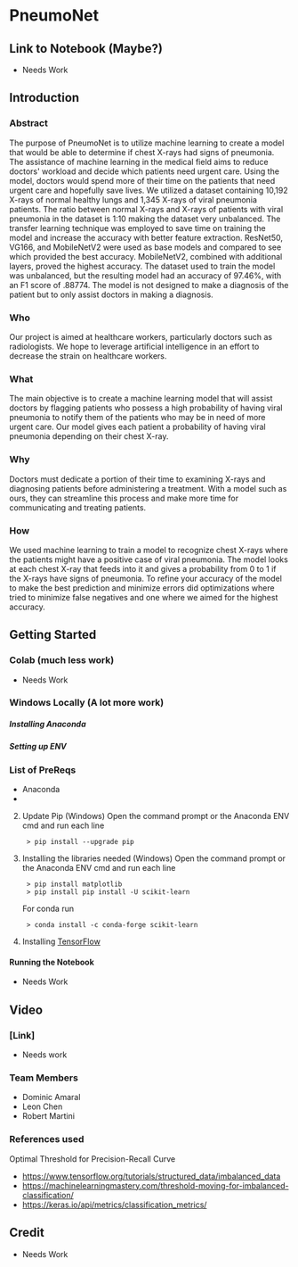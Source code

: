 # PneumoNet
## Link to Notebook (Maybe?)
- Needs Work

## Introduction
### Abstract
The purpose of PneumoNet is to utilize machine learning to create a model that would be able to determine if chest X-rays had signs of pneumonia. The assistance of machine learning in the medical field aims to reduce doctors' workload and decide which patients need urgent care. Using the model, doctors would spend more of their time on the patients that need urgent care and hopefully save lives. We utilized a dataset containing 10,192 X-rays of normal healthy lungs and 1,345 X-rays of viral pneumonia patients. The ratio between normal X-rays and X-rays of patients with viral pneumonia in the dataset is 1:10 making the dataset very unbalanced. The transfer learning technique was employed to save time on training the model and increase the accuracy with better feature extraction. ResNet50, VG166, and MobileNetV2 were used as base models and compared to see which provided the best accuracy. MobileNetV2, combined with additional layers, proved the highest accuracy. The dataset used to train the model was unbalanced, but the resulting model had an accuracy of 97.46%, with an F1 score of .88774. The model is not designed to make a diagnosis of the patient but to only assist doctors in making a diagnosis.

### Who
Our project is aimed at healthcare workers, particularly doctors such as radiologists.
We hope to leverage artificial intelligence in an effort to decrease the strain on healthcare workers.

### What
The main objective is to create a machine learning model that will assist doctors by flagging patients who possess a high probability of having viral pneumonia to notify them of the patients who may be in need of more urgent care. 
Our model gives each patient a probability of having viral pneumonia depending on their chest X-ray.

### Why
Doctors must dedicate a portion of their time to examining X-rays and diagnosing patients before administering a treatment.
With a model such as ours, they can streamline this process and make more time for communicating and treating patients.

### How
We used machine learning to train a model to recognize chest X-rays where the patients might have a positive case of viral pneumonia. 
The model looks at each chest X-ray that feeds into it and gives a probability from 0 to 1 if the X-rays have signs of pneumonia.
To refine your accuracy of the model to make the best prediction and minimize errors did optimizations where tried to minimize false negatives and one where we aimed for the highest accuracy. 

## Getting Started 

### Colab (much less work)

- Needs Work

### Windows Locally (A lot more work)

##### Installing Anaconda

##### Setting up ENV

### List of PreReqs
* Anaconda
* 


2. Update Pip (Windows)
Open the command prompt or the Anaconda ENV cmd and run each line

		> pip install --upgrade pip	
		
3. Installing the libraries needed (Windows)
Open the command prompt or the Anaconda ENV cmd and run each line

		> pip install matplotlib
		> pip install pip install -U scikit-learn
		
	For conda run 

		> conda install -c conda-forge scikit-learn
		
4. Installing [TensorFlow](https://www.tensorflow.org/install/pip#system-install)

#### Running the Notebook

- Needs Work

## Video
### [Link]
- Needs work

### Team Members
* Dominic Amaral
* Leon Chen
* Robert Martini

### References used
Optimal Threshold for Precision-Recall Curve
- https://www.tensorflow.org/tutorials/structured_data/imbalanced_data 
- https://machinelearningmastery.com/threshold-moving-for-imbalanced-classification/ 
- https://keras.io/api/metrics/classification_metrics/ 


## Credit
- Needs Work

